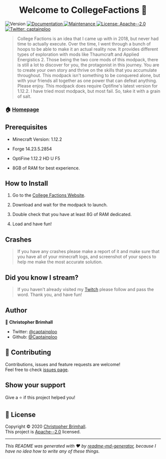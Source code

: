 <h1 align="center">Welcome to CollegeFactions 👋</h1>
<p>
  <img alt="Version" src="https://img.shields.io/badge/version-0.0.1-blue.svg?cacheSeconds=2592000" />
  <a href="https://github.com/captainploo/CollegeFactions/blob/master/README.md" target="_blank">
    <img alt="Documentation" src="https://img.shields.io/badge/documentation-yes-brightgreen.svg" />
  </a>
  <a href="https://github.com/kefranabg/readme-md-generator/graphs/commit-activity" target="_blank">
    <img alt="Maintenance" src="https://img.shields.io/badge/Maintained%3F-yes-green.svg" />
  </a>
  <a href="https://github.com/captainploo/CollegeFactions/blob/master/LICENSE" target="_blank">
    <img alt="License: Apache--2.0" src="https://img.shields.io/github/license/Captainploo/CollegeFactions" />
  </a>
  <a href="https://twitter.com/captainploo" target="_blank">
    <img alt="Twitter: captainploo" src="https://img.shields.io/twitter/follow/captainploo.svg?style=social" />
  </a>
</p>

> College Factions is an idea that I came up with in 2018, but never had time to actually execute. Over the time, I went through a bunch of hoops to be able to make it an actual reality now. It provides different types of exploration with mods like Thaumcraft and Applied Energistics 2. Those being the two core mods of this modpack, there is still a lot to discover for you, the protagonist in this journey. You are to create your own story and thrive on the skills that you accumulate throughout. This modpack isn't something to be conquered alone, but with your friends all together as one power that can defeat anything. Please enjoy. This modpack does require Optifine's latest version for 1.12.2. I have tried most modpack, but most fail. So, take it with a grain of salt.

### 🏠 [Homepage](https://github.com/captainploo/CollegeFactions)

## Prerequisites

- Minecraft Version: 1.12.2

- Forge 14.23.5.2854

- OptiFine 1.12.2 HD U F5

- 8GB of RAM for best experience.

## How to Install

1. Go to the [College Factions Website](https://www.curseforge.com/minecraft/modpacks/college-factions).

2. Download and wait for the modpack to launch.

3. Double check that you have at least 8G of RAM dedicated.

4. Load and have fun!

## Crashes

> If you have any crashes please make a report of it and make sure that you have all of your minecraft logs, and screenshot of your specs to help me make the most accurate solution.

## Did you know I stream?

> If you haven't already visited my [Twitch](https://www.twitch.tv/captainploo) please follow and pass the word. Thank you, and have fun!

## Author

👤 **Christopher Brimhall**

* Twitter: [@captainploo](https://twitter.com/captainploo)
* Github: [@Captainploo](https://github.com/Captainploo)

## 🤝 Contributing

Contributions, issues and feature requests are welcome!<br />Feel free to check [issues page](https://github.com/captainploo/CollegeFactions/issues). 

## Show your support

Give a ⭐️ if this project helped you!

## 📝 License

Copyright © 2020 [Christopher Brimhall](https://github.com/Captainploo).<br />
This project is [Apache--2.0](https://github.com/captainploo/CollegeFactions/blob/master/LICENSE) licensed.

***
_This README was generated with ❤️ by [readme-md-generator](https://github.com/kefranabg/readme-md-generator), because I have no idea how to write any of these things._
